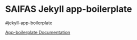 # SAIFAS Jekyll app-boilerplate

#jekyll-app-boilerplate

[App-boilerplate Documentation](https://github.com/JekyllGO/saifas-ssg-jekyll-app-boilerplate-doc)
